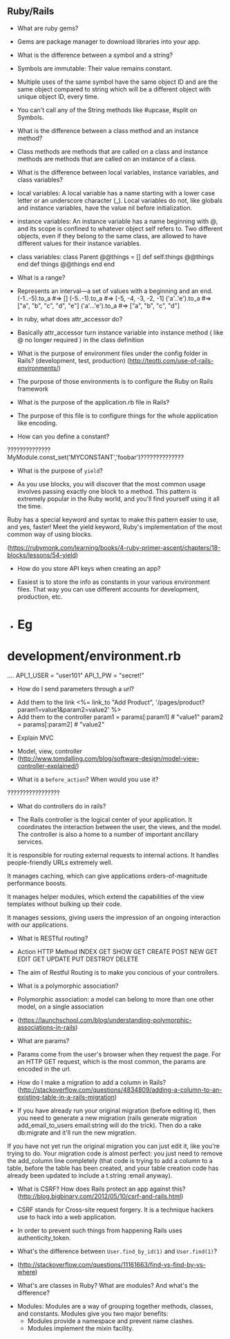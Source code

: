 ## Ruby/Rails
* What are ruby gems?

+ Gems are package manager to download libraries into your app.

* What is the difference between a symbol and a string?

+ Symbols are immutable: Their value remains constant.

+ Multiple uses of the same symbol have the same object ID and are the same object compared to string
which will be a different object with unique object ID, every time.

+ You can't call any of the String methods like #upcase, #split on Symbols.

* What is the difference between a class method and an instance method?

+ Class methods are methods that are called on a class and instance methods are methods that are called on an instance of a class.

* What is the difference between local variables, instance variables, and class variables?

+ local variables: A local variable has a name starting with a lower case letter or an underscore character (_). Local variables do not, like globals and instance variables, have the value nil before initialization.

+ instance variables: An instance variable has a name beginning with @, and its scope is confined to whatever object self refers to. Two different objects, even if they belong to the same class, are allowed to have different values for their instance variables.

+ class variables: class Parent
  @@things = []
  def self.things
    @@things
  end
  def things
    @@things
  end
end


* What is a range?

+  Represents an interval—a set of values with a beginning and an end.
	(-1..-5).to_a      #=> []
	(-5..-1).to_a      #=> [-5, -4, -3, -2, -1]
	('a'..'e').to_a    #=> ["a", "b", "c", "d", "e"]
	('a'...'e').to_a   #=> ["a", "b", "c", "d"] 

* In ruby, what does attr_accessor do?  

+ Basically attr_accessor turn instance variable into instance method ( like @ no longer required ) in the class definition

* What is the purpose of environment files under the config folder in Rails? (development, test, production) (http://teotti.com/use-of-rails-environments/)

+ The purpose of those environments is to configure the Ruby on Rails framework

* What is the purpose of the application.rb file in Rails?

+ The purpose of this file is to configure things for the whole application like encoding.

* How can you define a constant?

?????????????? MyModule.const_set('MYCONSTANT','foobar')??????????????

* What is the purpose of `yield`?

+ As you use blocks, you will discover that the most common usage involves passing exactly one block to a method. This pattern is extremely popular in the Ruby world, and you'll find yourself using it all the time.

Ruby has a special keyword and syntax to make this pattern easier to use, and yes, faster! Meet the yield keyword, Ruby's implementation of the most common way of using blocks.

(https://rubymonk.com/learning/books/4-ruby-primer-ascent/chapters/18-blocks/lessons/54-yield)

* How do you store API keys when creating an app?

+ Easiest is to store the info as constants in your various environment files. That way you can use different accounts for development, production, etc.

+ # Eg
# development/environment.rb
....
API_1_USER = "user101"
API_1_PW = "secret!"

* How do I send parameters through a url?

+ Add them to the link <%= link_to "Add Product", '/pages/product?param1=value1&param2=value2' %>
+ Add them to the controller param1 = params[:param1] # "value1" param2 = params[:param2] # "value2"

* Explain MVC

+ Model, view, controller
+ (http://www.tomdalling.com/blog/software-design/model-view-controller-explained/)

* What is a `before_action`? When would you use it?

?????????????????

* What do controllers do in rails?

+ The Rails controller is the logical center of your application. It coordinates the interaction between the user, the views, and the model. The controller is also a home to a number of important ancillary services.

It is responsible for routing external requests to internal actions. It handles people-friendly URLs extremely well.

It manages caching, which can give applications orders-of-magnitude performance boosts.

It manages helper modules, which extend the capabilities of the view templates without bulking up their code.

It manages sessions, giving users the impression of an ongoing interaction with our applications.

* What is RESTful routing?

+ Action	HTTP Method
INDEX	GET
SHOW	GET
CREATE	POST
NEW	GET
EDIT	GET
UPDATE	PUT
DESTROY	DELETE

+ The aim of Restful Routing is to make you concious of your controllers.

* What is a polymorphic association?

+ Polymorphic association: a model can belong to more than one other model, on a single association

+ (https://launchschool.com/blog/understanding-polymorphic-associations-in-rails)

* What are params?

+ Params come from the user's browser when they request the page. For an HTTP GET request, which is the most common, the params are encoded in the url.

* How do I make a migration to add a column in Rails? (http://stackoverflow.com/questions/4834809/adding-a-column-to-an-existing-table-in-a-rails-migration)

+ If you have already run your original migration (before editing it), then you need to generate a new migration (rails generate migration add_email_to_users email:string will do the trick). Then do a rake db:migrate and it'll run the new migration.

If you have not yet run the original migration you can just edit it, like you're trying to do. Your migration code is almost perfect: you just need to remove the add_column line completely (that code is trying to add a column to a table, before the table has been created, and your table creation code has already been updated to include a t.string :email anyway).

* What is CSRF? How does Rails protect an app against this? (http://blog.bigbinary.com/2012/05/10/csrf-and-rails.html)

+ CSRF stands for Cross-site request forgery. It is a technique hackers use to hack into a web application.

+ In order to prevent such things from happening Rails uses authenticity_token.

* What's the difference between `User.find_by_id(1)` and `User.find(1)`?

+ (http://stackoverflow.com/questions/11161663/find-vs-find-by-vs-where)

* What's are classes in Ruby? What are modules? And what's the difference?

+ Modules: Modules are a way of grouping together methods, classes, and constants. Modules give you two major benefits:
	+ Modules provide a namespace and prevent name clashes.
	+ Modules implement the mixin facility.
